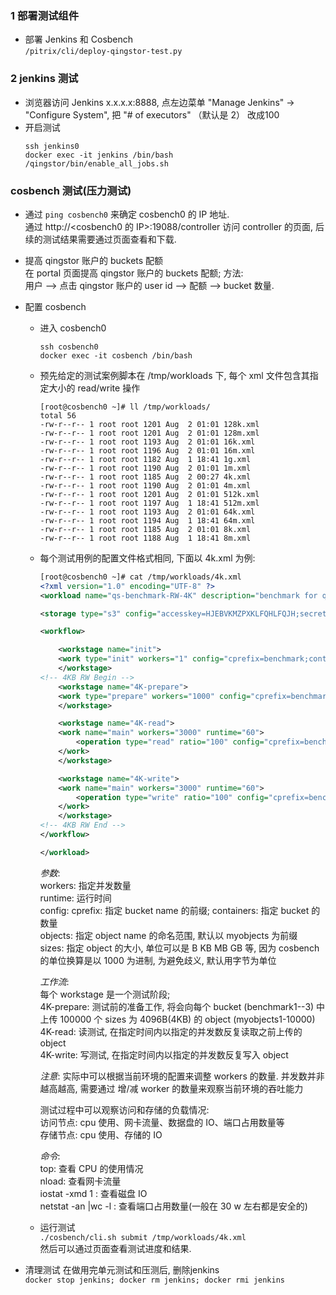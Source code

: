 ### 1 部署测试组件
- 部署 Jenkins 和 Cosbench  
    `/pitrix/cli/deploy-qingstor-test.py`

### 2 jenkins 测试

- 浏览器访问 Jenkins x.x.x.x:8888, 点左边菜单 "Manage Jenkins" -> "Configure System", 把 "# of executors" （默认是 2） 改成100
- 开启测试  
    ```
    ssh jenkins0
    docker exec -it jenkins /bin/bash
    /qingstor/bin/enable_all_jobs.sh
    ```

### cosbench 测试(压力测试)
- 通过 `ping cosbench0` 来确定 cosbench0 的 IP 地址.  
    通过 http://<cosbench0 的 IP>:19088/controller  访问 controller 的页面, 后续的测试结果需要通过页面查看和下载.

- 提高 qingstor 账户的 buckets 配额  
    在 portal 页面提高 qingstor 账户的 buckets 配额; 方法:  
    用户 --> 点击 qingstor 账户的 user id --> 配额 --> bucket 数量.

- 配置 cosbench
    * 进入 cosbench0
        ```
        ssh cosbench0
        docker exec -it cosbench /bin/bash
        ```
    * 预先给定的测试案例脚本在 /tmp/workloads 下, 每个 xml 文件包含其指定大小的 read/write 操作
        ```
        [root@cosbench0 ~]# ll /tmp/workloads/
        total 56
        -rw-r--r-- 1 root root 1201 Aug  2 01:01 128k.xml
        -rw-r--r-- 1 root root 1201 Aug  2 01:01 128m.xml
        -rw-r--r-- 1 root root 1193 Aug  2 01:01 16k.xml
        -rw-r--r-- 1 root root 1196 Aug  2 01:01 16m.xml
        -rw-r--r-- 1 root root 1182 Aug  1 18:41 1g.xml
        -rw-r--r-- 1 root root 1190 Aug  2 01:01 1m.xml
        -rw-r--r-- 1 root root 1185 Aug  2 00:27 4k.xml
        -rw-r--r-- 1 root root 1190 Aug  2 01:01 4m.xml
        -rw-r--r-- 1 root root 1201 Aug  2 01:01 512k.xml
        -rw-r--r-- 1 root root 1197 Aug  1 18:41 512m.xml
        -rw-r--r-- 1 root root 1193 Aug  2 01:01 64k.xml
        -rw-r--r-- 1 root root 1194 Aug  1 18:41 64m.xml
        -rw-r--r-- 1 root root 1185 Aug  2 01:01 8k.xml
        -rw-r--r-- 1 root root 1188 Aug  1 18:41 8m.xml
        ```
    * 每个测试用例的配置文件格式相同, 下面以 4k.xml 为例:
        ``` xml
        [root@cosbench0 ~]# cat /tmp/workloads/4k.xml
        <?xml version="1.0" encoding="UTF-8" ?>
        <workload name="qs-benchmark-RW-4K" description="benchmark for qingstor with s3 api">

        <storage type="s3" config="accesskey=HJEBVKMZPXKLFQHLFQJH;secretkey=kUHD5orRJfZaVMqYtSHptLtaSOc1FebjV958TQeJ;endpoint=http://s3.gd2b.stor.yunify.com;path_style_access=true;timeout=60000;" />

        <workflow>

            <workstage name="init">
            <work type="init" workers="1" config="cprefix=benchmark;containers=r(1,3)" />
            </workstage>
        <!-- 4KB RW Begin -->
            <workstage name="4K-prepare">
            <work type="prepare" workers="1000" config="cprefix=benchmark;containers=r(1,3);objects=r(1,10000);sizes=c(4096)B" />
            </workstage>

            <workstage name="4K-read">
            <work name="main" workers="3000" runtime="60">
                <operation type="read" ratio="100" config="cprefix=benchmark;containers=u(1,3);objects=u(1,10000)" />
            </work>
            </workstage>

            <workstage name="4K-write">
            <work name="main" workers="3000" runtime="60">
                <operation type="write" ratio="100" config="cprefix=benchmark;containers=u(1,3);objects=u(10001,20000);sizes=c(4096)B" />
            </work>
            </workstage>
        <!-- 4KB RW End -->
        </workflow>

        </workload>
        ```

        *参数*:  
        workers: 指定并发数量  
        runtime: 运行时间  
        config: cprefix: 指定 bucket name 的前缀; containers: 指定 bucket 的数量  
        objects: 指定 object name 的命名范围, 默认以 myobjects 为前缀  
        sizes: 指定 object 的大小, 单位可以是 B KB  MB GB 等, 因为 cosbench 的单位换算是以 1000 为进制, 为避免歧义, 默认用字节为单位

        *工作流*:  
        每个 workstage 是一个测试阶段;  
        4K-prepare: 测试前的准备工作, 将会向每个 bucket (benchmark1--3) 中上传 100000 个 sizes 为 4096B(4KB) 的 object (myobjects1-10000)  
        4K-read: 读测试, 在指定时间内以指定的并发数反复读取之前上传的 object  
        4K-write: 写测试, 在指定时间内以指定的并发数反复写入 object

        *注意*: 实际中可以根据当前环境的配置来调整 workers 的数量. 并发数并非越高越高, 需要通过 增/减 worker 的数量来观察当前环境的吞吐能力

        测试过程中可以观察访问和存储的负载情况:  
        访问节点: cpu 使用、网卡流量、数据盘的 IO、端口占用数量等  
        存储节点: cpu 使用、存储的 IO

        *命令*:  
        top: 查看 CPU 的使用情况  
        nload: 查看网卡流量  
        iostat -xmd 1 : 查看磁盘 IO  
        netstat -an |wc -l  : 查看端口占用数量(一般在 30 w 左右都是安全的)

    * 运行测试  
        `./cosbench/cli.sh submit /tmp/workloads/4k.xml`  
        然后可以通过页面查看测试进度和结果.

- 清理测试
    在做用完单元测试和压测后, 删除jenkins  
    `docker stop jenkins; docker rm jenkins; docker rmi jenkins`